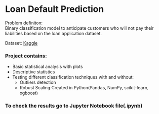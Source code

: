 # Loan Default Prediction
Problem definiton:  
Binary classification model to anticipate customers who will not pay their liabilities based on the loan application dataset.  
  
Dataset: [Kaggle](https://www.kaggle.com/datasets/hemanthsai7/loandefault/)

### Project contains:
- Basic statistical analysis with plots
- Descriptive statistics
- Testing different classification techniques with and without:
    - Outliers detection
    - Robust Scaling
Created in Python(Pandas, NumPy, scikit-learn, xgboost)  
### To check the results go to Jupyter Notebook file(.ipynb)